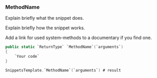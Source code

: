 ### MethodName

Explain briefly what the snippet does.

Explain briefly how the snippet works.

Add a link for used system-methods to a documentary if you find one.

``` c#
public static `ReturnType` `MethodName`(`arguments`)
{
    `Your code`
}
```

``` c#
SnippetsTemplate.`MethodName`(`arguments`) # result
```